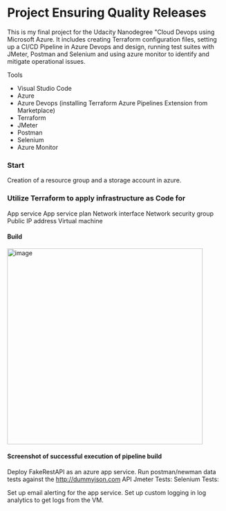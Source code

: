 # Project Ensuring Quality Releases
This is my final project for the Udacity Nanodegree "Cloud Devops using Microsoft Azure.
It includes creating Terraform configuration files, setting up a CI/CD Pipeline in Azure Devops and design, running test suites with JMeter, Postman and Selenium and using azure monitor to identify and mitigate operational issues.

Tools

- Visual Studio Code
- Azure
- Azure Devops (installing Terraform Azure Pipelines Extension from Marketplace)
- Terraform
- JMeter
- Postman
- Selenium
- Azure Monitor

### Start
Creation of a resource group and a storage account in azure.

### Utilize Terraform to apply infrastructure as Code for

App service
App service plan
Network interface
Network security group
Public IP address
Virtual machine
#### Build
<img width="452" alt="image" src="https://github.com/BiBa-01/cd1807-Project-Ensuring-Quality-Releases/assets/78079178/72c6ece5-bcaf-412a-8741-116f3a5e5c11">

#### Screenshot of successful execution of pipeline build




Deploy FakeRestAPI as an azure app service.
Run postman/newman data tests against the http://dummyjson.com API
Jmeter Tests:
Selenium Tests:

Set up email alerting for the app service.
Set up custom logging in log analytics to get logs from the VM.
